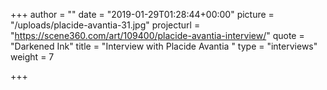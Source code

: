 +++
author = ""
date = "2019-01-29T01:28:44+00:00"
picture = "/uploads/placide-avantia-31.jpg"
projecturl = "https://scene360.com/art/109400/placide-avantia-interview/"
quote = "Darkened Ink"
title = "Interview with Placide Avantia "
type = "interviews"
weight = 7

+++
